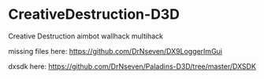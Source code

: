 # CreativeDestruction-D3D
Creative Destruction aimbot wallhack multihack

missing files here:
https://github.com/DrNseven/DX9LoggerImGui

dxsdk here:
https://github.com/DrNseven/Paladins-D3D/tree/master/DXSDK
